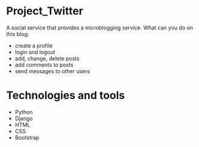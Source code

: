 # Project_Twitter
A social service that provides a microblogging service. 
What can you do on this blog:
- create a profile
- login and logout
- add, change, delete posts
- add comments to posts
- send messages to other users

# Technologies and tools
- Python
- Django
- HTML
- CSS
- Bootstrap

